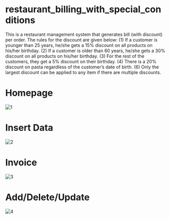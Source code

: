 # restaurant_billing_with_special_conditions
This is a restaurant management system that generates bill (with discount) per order. The rules for the discount are given below: (1) If a customer is younger than 25 years, he/she gets a 15% discount on all products on his/her birthday. (2) If a customer is older than 60 years, he/she gets a 30% discount on all products on his/her birthday. (3) For the rest of the customers, they get a 5% discount on their birthday. (4) There is a 20% discount on pasta regardless of the customer’s date of birth. (6) Only the largest discount can be applied to any item if there are multiple discounts.
# Homepage
![1](https://user-images.githubusercontent.com/63627197/122642929-ba589380-d12e-11eb-8edf-b9a8ddf9216e.png)
# Insert Data
![2](https://user-images.githubusercontent.com/63627197/122642956-d6f4cb80-d12e-11eb-9073-1bfcc058b036.png)
# Invoice
![3](https://user-images.githubusercontent.com/63627197/122642969-e6741480-d12e-11eb-8fea-7432f7e9dfbe.png)
# Add/Delete/Update
![4](https://user-images.githubusercontent.com/63627197/122642986-f68bf400-d12e-11eb-9f5c-3c2df5fac5c8.png)
